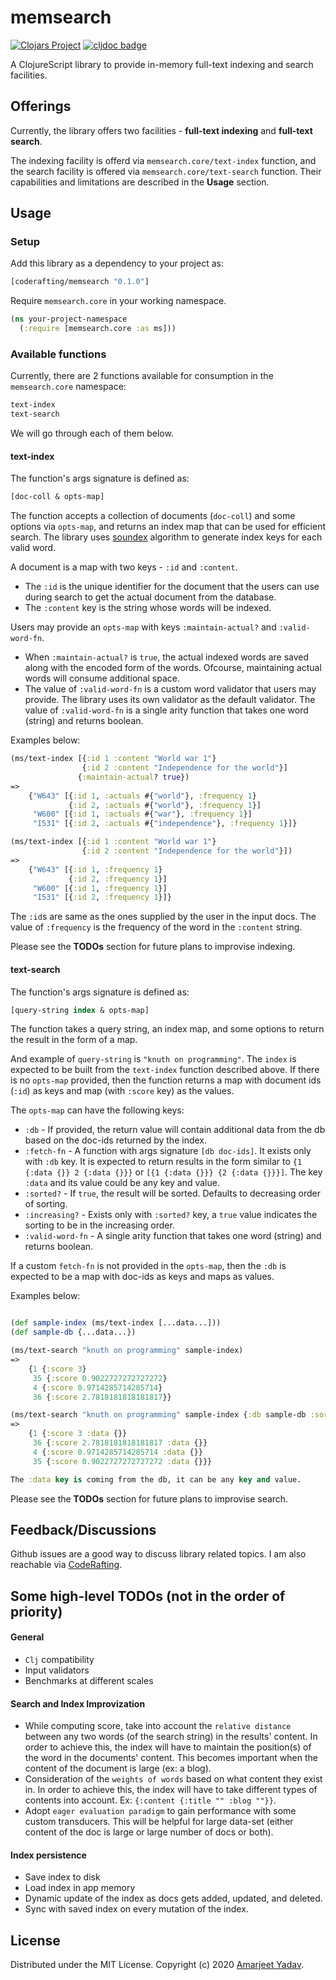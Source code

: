 # memsearch
[![Clojars Project](https://img.shields.io/clojars/v/coderafting/memsearch.svg)](https://clojars.org/coderafting/memsearch)
[![cljdoc badge](https://cljdoc.org/badge/coderafting/memsearch)](https://cljdoc.org/d/coderafting/memsearch/CURRENT)

A ClojureScript library to provide in-memory full-text indexing and search facilities.

## Offerings
Currently, the library offers two facilities - **full-text indexing** and **full-text search**.

The indexing facility is offerd via `memsearch.core/text-index` function, and the search facility is offered via `memsearch.core/text-search` function. Their capabilities and limitations are described in the **Usage** section.

## Usage

### Setup
Add this library as a dependency to your project as:
```clojure
[coderafting/memsearch "0.1.0"]
```
Require `memsearch.core` in your working namespace.
```clojure
(ns your-project-namespace
  (:require [memsearch.core :as ms]))
```

### Available functions
Currently, there are 2 functions available for consumption in the `memsearch.core` namespace:
```clojure
text-index
text-search
```
We will go through each of them below.

#### text-index
The function's args signature is defined as:
```clojure
[doc-coll & opts-map]
```
The function accepts a collection of documents (`doc-coll`) and some options via `opts-map`, and returns an index map that can be used for efficient search. The library uses [soundex](https://en.wikipedia.org/wiki/Soundex) algorithm to generate index keys for each valid word.

A document is a map with two keys - `:id` and `:content`.

- The `:id` is the unique identifier for the document that the users can use during search to get the actual document from the database.
- The `:content` key is the string whose words will be indexed.

Users may provide an `opts-map` with keys `:maintain-actual?` and `:valid-word-fn`.

- When `:maintain-actual?` is `true`, the actual indexed words are saved along with the encoded form of the words. Ofcourse, maintaining actual words will consume additional space.
- The value of `:valid-word-fn` is a custom word validator that users may provide. The library uses its own validator as the default validator. The value of `:valid-word-fn` is a single arity function that takes one word (string) and returns boolean.

Examples below:

```clojure
(ms/text-index [{:id 1 :content "World war 1"}
                {:id 2 :content "Independence for the world"}]
               {:maintain-actual? true})
=>
    {"W643" [{:id 1, :actuals #{"world"}, :frequency 1}
             {:id 2, :actuals #{"world"}, :frequency 1}]
     "W600" [{:id 1, :actuals #{"war"}, :frequency 1}]
     "I531" [{:id 2, :actuals #{"independence"}, :frequency 1}]}

(ms/text-index [{:id 1 :content "World war 1"}
                {:id 2 :content "Independence for the world"}])
=>
    {"W643" [{:id 1, :frequency 1}
             {:id 2, :frequency 1}]
     "W600" [{:id 1, :frequency 1}]
     "I531" [{:id 2, :frequency 1}]}
```
The `:id`s are same as the ones supplied by the user in the input docs. The value of `:frequency` is the frequency of the word in the `:content` string.

Please see the **TODOs** section for future plans to improvise indexing.

#### text-search
The function's args signature is defined as:
```clojure
[query-string index & opts-map]
```
The function takes a query string, an index map, and some options to return the result in the form of a map.

And example of `query-string` is `"knuth on programming"`. The `index` is expected to be built from the `text-index` function described above. If there is no `opts-map` provided, then the function returns a map with document ids (`:id`) as keys and map (with `:score` key) as the values.

The `opts-map` can have the following keys:

- `:db` - If provided, the return value will contain additional data from the db based on the doc-ids returned by the index.
- `:fetch-fn` - A function with args signature `[db doc-ids]`. It exists only with `:db` key. It is expected to return results in the form similar to `{1 {:data {}} 2 {:data {}}}` or `[{1 {:data {}}} {2 {:data {}}}]`. The key `:data` and its value could be any key and value.
- `:sorted?` - If `true`, the result will be sorted. Defaults to decreasing order of sorting.
- `:increasing?` - Exists only with `:sorted?` key, a `true` value indicates the sorting to be in the increasing order.
- `:valid-word-fn` - A single arity function that takes one word (string) and returns boolean.

If a custom `fetch-fn` is not provided in the `opts-map`, then the `:db` is expected to be a map with doc-ids as keys and maps as values.

Examples below:

```clojure

(def sample-index (ms/text-index [...data...]))
(def sample-db {...data...})

(ms/text-search "knuth on programming" sample-index)
=>
    {1 {:score 3}
     35 {:score 0.9022727272727272}
     4 {:score 0.9714285714285714}
     36 {:score 2.7818181818181817}}

(ms/text-search "knuth on programming" sample-index {:db sample-db :sorted? true})
=>
    {1 {:score 3 :data {}}
     36 {:score 2.7818181818181817 :data {}}
     4 {:score 0.9714285714285714 :data {}}
     35 {:score 0.9022727272727272 :data {}}}

The :data key is coming from the db, it can be any key and value.
```

Please see the **TODOs** section for future plans to improvise search.

## Feedback/Discussions
Github issues are a good way to discuss library related topics. I am also reachable via [CodeRafting](https://coderafting.com/).

## Some high-level TODOs (not in the order of priority)

#### General
- `Clj` compatibility
- Input validators
- Benchmarks at different scales

#### Search and Index Improvization
- While computing score, take into account the `relative distance` between any two words (of the search string) in the results' content. In order to achieve this, the index will have to maintain the position(s) of the word in the documents' content. This becomes important when the content of the document is large (ex: a blog).
- Consideration of the `weights of words` based on what content they exist in. In order to achieve this, the index will have to take different types of contents into account. Ex: `{:content {:title "" :blog ""}}`.
- Adopt `eager evaluation paradigm` to gain performance with some custom transducers. This will be helpful for large data-set (either content of the doc is large or large number of docs or both).

#### Index persistence
- Save index to disk
- Load index in app memory
- Dynamic update of the index as docs gets added, updated, and deleted.
- Sync with saved index on every mutation of the index.

## License
Distributed under the MIT License. Copyright (c) 2020 [Amarjeet Yadav](https://coderafting.com/).
